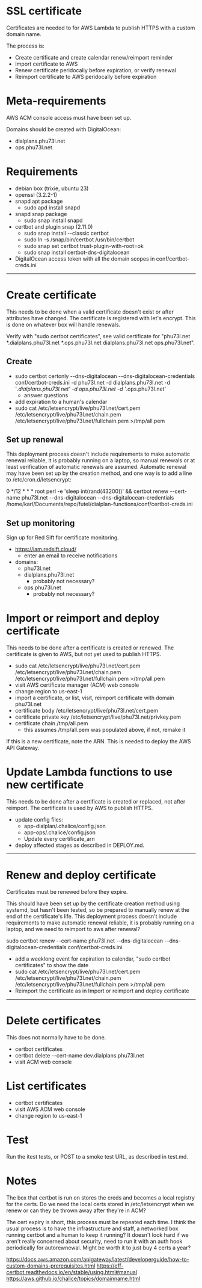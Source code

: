 # SSL certificate

Certificates are needed to for AWS Lambda to publish HTTPS with a custom domain name.

The process is:
- Create certificate and create calendar renew/reimport reminder
- Import certificate to AWS
- Renew certificate peridocally before expiration, or verify renewal
- Reimport certificate to AWS peridocally before expiration

# Meta-requirements

AWS ACM console access must have been set up.

Domains should be created with DigitalOcean:
- dialplans.phu73l.net
- ops.phu73l.net

# Requirements

- debian box (trixie, ubuntu 23)
- openssl (3.2.2-1)
- snapd apt package
  - sudo apd install snapd
- snapd snap package
  - sudo snap install snapd
- certbot and plugin snap (2.11.0)
  - sudo snap install --classic certbot
  - sudo ln -s /snap/bin/certbot /usr/bin/certbot
  - sudo snap set certbot trust-plugin-with-root=ok
  - sudo snap install certbot-dns-digitalocean
- DigitalOcean access token with all the domain scopes in conf/certbot-creds.ini

---

# Create certificate

This needs to be done when a valid certificate doesn't exist or after attributes have changed. The certificate is registered with let's encrypt. This is done on whatever box will handle renewals.

Verify with "sudo certbot certificates", see valid certificate for "phu73l.net *.dialplans.phu73l.net *.ops.phu73l.net dialplans.phu73l.net ops.phu73l.net".

## Create

- sudo certbot certonly --dns-digitalocean --dns-digitalocean-credentials conf/certbot-creds.ini -d phu73l.net -d dialplans.phu73l.net -d '*.dialplans.phu73l.net' -d ops.phu73l.net -d '*.ops.phu73l.net'
  - answer questions
- add expiration to a human's calendar
- sudo cat /etc/letsencrypt/live/phu73l.net/cert.pem /etc/letsencrypt/live/phu73l.net/chain.pem /etc/letsencrypt/live/phu73l.net/fullchain.pem >/tmp/all.pem

## Set up renewal

This deployment process doesn't include requirements to make automatic renewal reliable, it is probably running on a laptop, so manual renewals or at least verification of automatic renewals are assumed. Automatic renewal may have been set up by the creation method, and one way is to add a line to /etc/cron.d/letsencrypt:

  0 */12 * * * root perl -e 'sleep int(rand(43200))' && certbot renew --cert-name phu73l.net --dns-digitalocean --dns-digitalocean-credentials /home/karl/Documents/repo/futel/dialplan-functions/conf/certbot-creds.ini

## Set up monitoring

Sign up for Red Sift for certificate monitoring.

- https://iam.redsift.cloud/
  - enter an email to receive notifications
- domains:
  - phu73l.net
  - dialplans.phu73l.net
    - probably not necessary?
  - ops.phu73l.net
    - probably not necessary?

# Import or reimport and deploy certificate

This needs to be done after a certificate is created or renewed. The certificate is given to AWS, but not yet used to publish HTTPS.

- sudo cat /etc/letsencrypt/live/phu73l.net/cert.pem /etc/letsencrypt/live/phu73l.net/chain.pem /etc/letsencrypt/live/phu73l.net/fullchain.pem >/tmp/all.pem
- visit AWS certificate manager (ACM) web console
- change region to us-east-1
- import a certificate, or list, visit, reimport certificate with domain phu73l.net
 - certificate body /etc/letsencrypt/live/phu73l.net/cert.pem
 - certificate private key /etc/letsencrypt/live/phu73l.net/privkey.pem
 - certificate chain /tmp/all.pem
   - this assumes /tmp/all.pem was populated above, if not, remake it
   
If this is a new certificate, note the ARN. This is needed to deploy the AWS API Gateway.

# Update Lambda functions to use new certificate

This needs to be done after a certificate is created or replaced, not after reimport. The certificate is used by AWS to publish HTTPS.

- update config files:
  - app-dialplan/.chalice/config.json
  - app-ops/.chalice/config.json  
  - Update every certificate_arn
- deploy affected stages as described in DEPLOY.md.

---

# Renew and deploy certificate

Certificates must be renewed before they expire.

This should have been set up by the certificate creation method using systemd, but hasn't been tested, so be prepared to manually renew at the end of the certificate's life. This deployment process doesn't include requirements to make automatic renewal reliable, it is probably running on a laptop, and we need to reimport to aws after renewal?

sudo certbot renew --cert-name phu73l.net --dns-digitalocean --dns-digitalocean-credentials conf/certbot-creds.ini

- add a weeklong event for expiration to calendar, "sudo certbot certificates" to show the date
- sudo cat /etc/letsencrypt/live/phu73l.net/cert.pem /etc/letsencrypt/live/phu73l.net/chain.pem /etc/letsencrypt/live/phu73l.net/fullchain.pem >/tmp/all.pem
- Reimport the certificate as in Import or reimport and deploy certificate

---

# Delete certificates

This does not normally have to be done.

- certbot certificates
- certbot delete --cert-name dev.dialplans.phu73l.net
- visit ACM web console

# List certificates

- certbot certificates
- visit AWS ACM web console
- change region to us-east-1


# Test

Run the itest tests, or POST to a smoke test URL, as described in test.md.

# Notes

The box that certbot is run on stores the creds and becomes a local registry for the certs. Do we need the local certs stored in /etc/letsencrypt when we renew or can they be thrown away after they're in ACM?

The cert expiry is short, this process must be repeated each time. I think the usual process is to have the infrastructure and staff, a networked box running certbot and a human to keep it running? It doesn't look hard if we aren't really concerned about security, need to run it with an auth hook periodically for autorewnewal. Might be worth it to just buy 4 certs a year?

https://docs.aws.amazon.com/apigateway/latest/developerguide/how-to-custom-domains-prerequisites.html
https://eff-certbot.readthedocs.io/en/stable/using.html#manual
https://aws.github.io/chalice/topics/domainname.html
